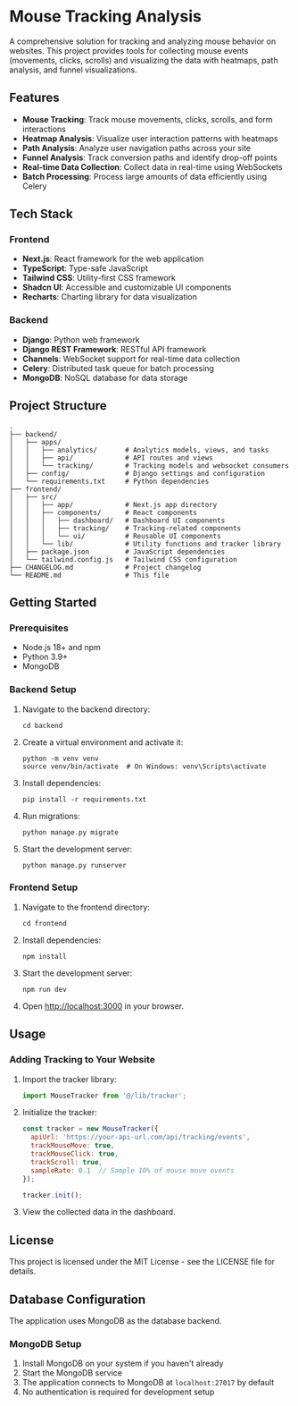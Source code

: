 # Mouse Tracking Analysis

A comprehensive solution for tracking and analyzing mouse behavior on websites. This project provides tools for collecting mouse events (movements, clicks, scrolls) and visualizing the data with heatmaps, path analysis, and funnel visualizations.

## Features

- **Mouse Tracking**: Track mouse movements, clicks, scrolls, and form interactions
- **Heatmap Analysis**: Visualize user interaction patterns with heatmaps
- **Path Analysis**: Analyze user navigation paths across your site
- **Funnel Analysis**: Track conversion paths and identify drop-off points
- **Real-time Data Collection**: Collect data in real-time using WebSockets
- **Batch Processing**: Process large amounts of data efficiently using Celery

## Tech Stack

### Frontend
- **Next.js**: React framework for the web application
- **TypeScript**: Type-safe JavaScript
- **Tailwind CSS**: Utility-first CSS framework
- **Shadcn UI**: Accessible and customizable UI components
- **Recharts**: Charting library for data visualization

### Backend
- **Django**: Python web framework
- **Django REST Framework**: RESTful API framework
- **Channels**: WebSocket support for real-time data collection
- **Celery**: Distributed task queue for batch processing
- **MongoDB**: NoSQL database for data storage

## Project Structure

```
.
├── backend/
│   ├── apps/
│   │   ├── analytics/       # Analytics models, views, and tasks
│   │   ├── api/             # API routes and views
│   │   └── tracking/        # Tracking models and websocket consumers
│   ├── config/              # Django settings and configuration
│   └── requirements.txt     # Python dependencies
├── frontend/
│   ├── src/
│   │   ├── app/             # Next.js app directory
│   │   ├── components/      # React components
│   │   │   ├── dashboard/   # Dashboard UI components
│   │   │   ├── tracking/    # Tracking-related components
│   │   │   └── ui/          # Reusable UI components
│   │   └── lib/             # Utility functions and tracker library
│   ├── package.json         # JavaScript dependencies
│   └── tailwind.config.js   # Tailwind CSS configuration
├── CHANGELOG.md             # Project changelog
└── README.md                # This file
```

## Getting Started

### Prerequisites

- Node.js 18+ and npm
- Python 3.9+
- MongoDB

### Backend Setup

1. Navigate to the backend directory:
   ```
   cd backend
   ```

2. Create a virtual environment and activate it:
   ```
   python -m venv venv
   source venv/bin/activate  # On Windows: venv\Scripts\activate
   ```

3. Install dependencies:
   ```
   pip install -r requirements.txt
   ```

4. Run migrations:
   ```
   python manage.py migrate
   ```

5. Start the development server:
   ```
   python manage.py runserver
   ```

### Frontend Setup

1. Navigate to the frontend directory:
   ```
   cd frontend
   ```

2. Install dependencies:
   ```
   npm install
   ```

3. Start the development server:
   ```
   npm run dev
   ```

4. Open [http://localhost:3000](http://localhost:3000) in your browser.

## Usage

### Adding Tracking to Your Website

1. Import the tracker library:
   ```javascript
   import MouseTracker from '@/lib/tracker';
   ```

2. Initialize the tracker:
   ```javascript
   const tracker = new MouseTracker({
     apiUrl: 'https://your-api-url.com/api/tracking/events',
     trackMouseMove: true,
     trackMouseClick: true,
     trackScroll: true,
     sampleRate: 0.1  // Sample 10% of mouse move events
   });
   
   tracker.init();
   ```

3. View the collected data in the dashboard.

## License

This project is licensed under the MIT License - see the LICENSE file for details.

## Database Configuration

The application uses MongoDB as the database backend.

### MongoDB Setup

1. Install MongoDB on your system if you haven't already
2. Start the MongoDB service
3. The application connects to MongoDB at `localhost:27017` by default
4. No authentication is required for development setup 